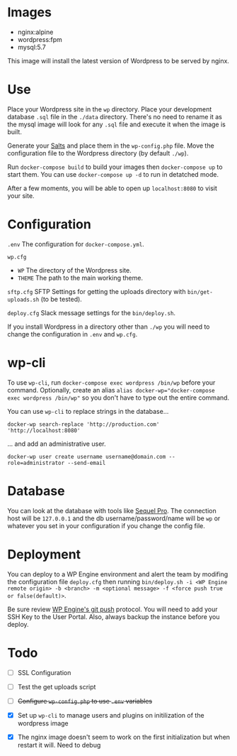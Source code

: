 # Images
- nginx:alpine
- wordpress:fpm
- mysql:5.7

This image will install the latest version of Wordpress to be served by nginx.

# Use
Place your Wordpress site in the `wp` directory. Place your development database
`.sql` file in the `./data` directory. There's no need to rename it as the mysql
image will look for any `.sql` file and execute it when the image is built.

Generate your [Salts](https://api.wordpress.org/secret-key/1.1/salt/) and place
them in the `wp-config.php` file. Move the configuration file to the Wordpress
directory (by default `./wp`).

Run `docker-compose build` to build your images then `docker-compose up` to
start them. You can use `docker-compose up -d` to run in detatched mode.

After a few moments, you will be able to open up `localhost:8080` to visit your
site.

# Configuration
`.env` The configuration for `docker-compose.yml`.

`wp.cfg`
* `WP` The directory of the Wordpress site.
* `THEME` The path to the main working theme.

`sftp.cfg` SFTP Settings for getting the uploads directory with `bin/get-uploads.sh` (to be tested).

`deploy.cfg` Slack message settings for the `bin/deploy.sh`.

If you install Wordpress in a directory other than `./wp` you will need to change
the configuration in `.env` and `wp.cfg`.


# wp-cli
To use `wp-cli`, run `docker-compose exec wordpress /bin/wp` before your
command. Optionally, create an alias `alias docker-wp="docker-compose exec wordpress /bin/wp"`
so you don't have to type out the entire command.

You can use `wp-cli` to replace strings in the database...
```
docker-wp search-replace 'http://production.com' 'http://localhost:8080'
```

... and add an administrative user.
```
docker-wp user create username username@domain.com --role=administrator --send-email
```

# Database
You can look at the database with tools like
[Sequel Pro](https://www.sequelpro.com/). The connection host will be
`127.0.0.1` and the db username/password/name will be `wp` or whatever you set
in your configuration if you change the config file.

# Deployment
You can deploy to a WP Engine environment and alert the team by modifing the configuration
file `deploy.cfg` then running `bin/deploy.sh -i <WP Engine remote origin> -b <branch> -m <optional message> -f <force push true or false(default)>`.

Be sure review [WP Engine's git push](https://wpengine.com/git/) protocol. You will
need to add your SSH Key to the User Portal. Also, always backup the instance before
you deploy.

# Todo
- [ ] SSL Configuration
- [ ] Test the get uploads script
- [ ] ~~Configure `wp-config.php` to use `.env` variables~~
- [x] Set up `wp-cli` to manage users and plugins on initilization of the wordpress image
- [x] The nginx image doesn't seem to work on the first initialization but when
      restart it will. Need to debug


